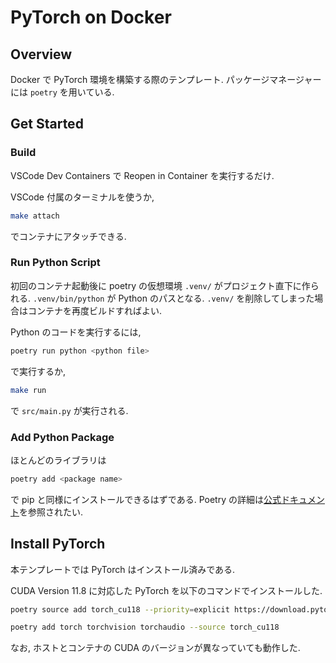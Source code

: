 # PyTorch on Docker
## Overview
Docker で PyTorch 環境を構築する際のテンプレート.
パッケージマネージャーには `poetry` を用いている.

## Get Started
### Build
VSCode Dev Containers で Reopen in Container を実行するだけ.

VSCode 付属のターミナルを使うか,
```sh
make attach
```
でコンテナにアタッチできる.

### Run Python Script
初回のコンテナ起動後に poetry の仮想環境 `.venv/` がプロジェクト直下に作られる. `.venv/bin/python` が Python のパスとなる. `.venv/` を削除してしまった場合はコンテナを再度ビルドすればよい.

Python のコードを実行するには,
```sh
poetry run python <python file>
```
で実行するか,
```sh
make run
```
で `src/main.py` が実行される.

### Add Python Package
ほとんどのライブラリは
```sh
poetry add <package name>
```
で pip と同様にインストールできるはずである. Poetry の詳細は[公式ドキュメント](https://python-poetry.org/docs/basic-usage/)を参照されたい.

## Install PyTorch
本テンプレートでは PyTorch はインストール済みである.

CUDA Version 11.8 に対応した PyTorch を以下のコマンドでインストールした.
```sh
poetry source add torch_cu118 --priority=explicit https://download.pytorch.org/whl/cu118
```
```sh
poetry add torch torchvision torchaudio --source torch_cu118
```

なお, ホストとコンテナの CUDA のバージョンが異なっていても動作した.
